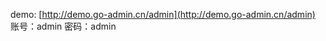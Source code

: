 <!--
title: Demo
sort: 3
-->

demo: [http://demo.go-admin.cn/admin](http://demo.go-admin.cn/admin)
账号：admin  密码：admin
